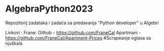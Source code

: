 # AlgebraPython2023

Repozitorij zadataka i zadaća sa predavanja "Python developer" u Algebri

Linkovi :
  Frane:
    Github - https://github.com/FraneCal
    Apartmani - https://github.com/FraneCal/Apartment-Prices
      #Scrapeanje oglasa sa njuškala
  
